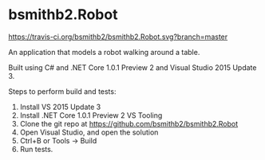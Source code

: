 # bsmithb2.Robot

https://travis-ci.org/bsmithb2/bsmithb2.Robot.svg?branch=master

An application that models a robot walking around a table. 

Built using C# and .NET Core 1.0.1 Preview 2 and Visual Studio 2015 Update 3. 

Steps to perform build and tests:

1. Install VS 2015 Update 3
2. Install .NET Core 1.0.1 Preview 2 VS Tooling
3. Clone the git repo at https://github.com/bsmithb2/bsmithb2.Robot
4. Open Visual Studio, and open the solution
5. Ctrl+B or Tools -> Build
6. Run tests. 



